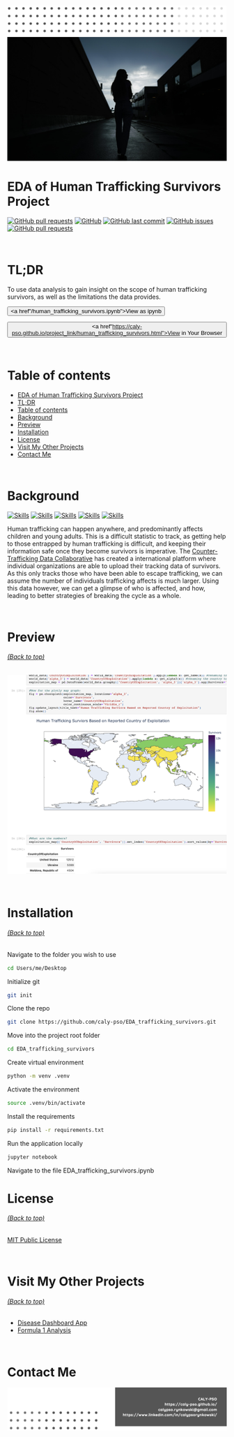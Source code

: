 <!-- Add banner here -->

[![Header](/img/header.png)](#TL;DR)
[![Banner](/img/survivor.jpg)](#TL;DR)

# EDA of Human Trafficking Survivors Project

<!-- buttons -->
<!-- https://shields.io/ -->

[![GitHub pull requests](https://img.shields.io/github/languages/top/caly-pso/EDA_trafficking_survivors?style=flat-square)](#TL;DR)
[![GitHub](https://img.shields.io/github/repo-size/caly-pso/EDA_trafficking_survivors?style=flat-square)](#TL;DR)
[![GitHub last commit](https://img.shields.io/github/last-commit/caly-pso/EDA_trafficking_survivors?style=flat-square)](#TL;DR)
[![GitHub issues](https://img.shields.io/github/issues-raw/caly-pso/covid_app?style=flat-square)](#TL;DR)
[![GitHub pull requests](https://img.shields.io/github/issues-pr/caly-pso/EDA_trafficking_survivors?style=flat-square)](#TL;DR)

<br>

# TL;DR

To use data analysis to gain insight on the scope of human trafficking survivors, as well as the limitations the data provides.

<button type="button" name="button" class="btn"><a href"/human_trafficking_survivors.ipynb">View as ipynb</a></button>

<button type="button" name="button" class="btn"><a href"https://caly-pso.github.io/project_link/human_trafficking_survivors.html">View in Your Browser</a></button>

<br>

# Table of contents

- [EDA of Human Trafficking Survivors Project](#EDA-of-human-trafficking-survivors-project)
- [TL;DR](#TL;DR)
- [Table of contents](#table-of-contents)
- [Background](#background)
- [Preview](#preview)
- [Installation](#installation)
- [License](#license)
- [Visit My Other Projects](#visit-my-other-projects)
- [Contact Me](#contact-me)

<br>

# Background

<!-- project in brief -->
<!-- Background
Problem Statement
Data Description -->

<!-- buttons -->

[![Skills](https://img.shields.io/badge/-Python-yellowgreen?style=for-the-badge)](#EDA-of-human-trafficking-survivors-project)
[![Skills](https://img.shields.io/badge/-Pandas-yellow?style=for-the-badge)](#EDA-of-human-trafficking-survivors-project)
[![Skills](https://img.shields.io/badge/-Matplotlib-orange?style=for-the-badge)](#EDA-of-human-trafficking-survivors-project)
[![Skills](https://img.shields.io/badge/-Seaborn-red?style=for-the-badge)](#EDA-of-human-trafficking-survivors-project)
[![Skills](https://img.shields.io/badge/-Plotly-lightgrey?style=for-the-badge)](#EDA-of-human-trafficking-survivors-project)

<!--Colors: brightgreengreenyellowgreenyelloworangeredbluelightgrey
successimportantcriticalinformationalinactive
bluevioletff69b49cf-->

Human trafficking can happen anywhere, and predominantly affects children and young adults. This is a difficult statistic to track, as getting help to those entrapped by human trafficking is difficult, and keeping their information safe once they become survivors is imperative. The [Counter-Trafficking Data Collaborative](https://www.ctdatacollaborative.org/) has created a international platform where individual organizations are able to upload their tracking data of survivors. As this only tracks those who have been able to escape trafficking, we can assume the number of individuals trafficking affects is much larger. Using this data however, we can get a glimpse of who is affected, and how, leading to better strategies of breaking the cycle as a whole.

<br>

# Preview

###### [(Back to top)](#table-of-contents)

<!-- project preview -->

[![Notebook Preview](/img/preview.png)](https://caly-pso.github.io/project_link/human_trafficking_survivors.html)

<br>

# Installation

###### [(Back to top)](#table-of-contents)

Navigate to the folder you wish to use

```bash
cd Users/me/Desktop
```

Initialize git

```bash
git init
```

Clone the repo

```bash
git clone https://github.com/caly-pso/EDA_trafficking_survivors.git
```

Move into the project root folder

```bash
cd EDA_trafficking_survivors
```

Create virtual environment

```bash
python -m venv .venv
```

Activate the environment

```bash
source .venv/bin/activate
```

Install the requirements

```bash
pip install -r requirements.txt
```

Run the application locally

```bash
jupyter notebook
```

Navigate to the file EDA_trafficking_survivors.ipynb
<br>

# License

###### [(Back to top)](#table-of-contents)

[MIT Public License](/main/LICENSE)

<br>

<!-- Add the footer here -->

# Visit My Other Projects

###### [(Back to top)](#table-of-contents)

- [Disease Dashboard App](https://github.com/caly-pso/disease_dashboard_app)
- [Formula 1 Analysis](https://github.com/caly-pso/formula1_analysis)

<br>

# Contact Me

[![Footer](/img/footer.png)](#contact-me)

